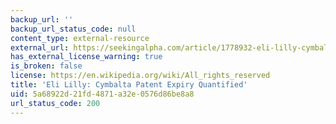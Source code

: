 ```yaml
---
backup_url: ''
backup_url_status_code: null
content_type: external-resource
external_url: https://seekingalpha.com/article/1778932-eli-lilly-cymbalta-patent-expiry-quantified
has_external_license_warning: true
is_broken: false
license: https://en.wikipedia.org/wiki/All_rights_reserved
title: 'Eli Lilly: Cymbalta Patent Expiry Quantified'
uid: 5a68922d-21fd-4871-a32e-0576d86be8a8
url_status_code: 200
---
```

